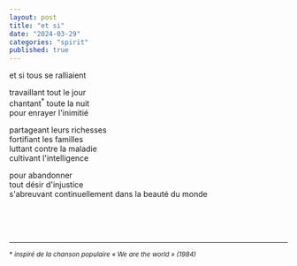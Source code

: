 ```yaml
---
layout: post
title: "et si"
date: "2024-03-29"
categories: "spirit"
published: true
---
```


et si tous se ralliaient  

travaillant tout le jour  
chantant<sup>*</sup> toute la nuit  
pour enrayer l'inimitié  

partageant leurs richesses  
fortifiant les familles  
luttant contre la maladie  
cultivant l'intelligence  

pour abandonner  
tout désir d'injustice  
s'abreuvant continuellement dans la beauté du monde  


<br/>
<br/>
<br/>


___
<sup>* *inspiré de la chanson populaire « We are the world » (1984)*</sup>
